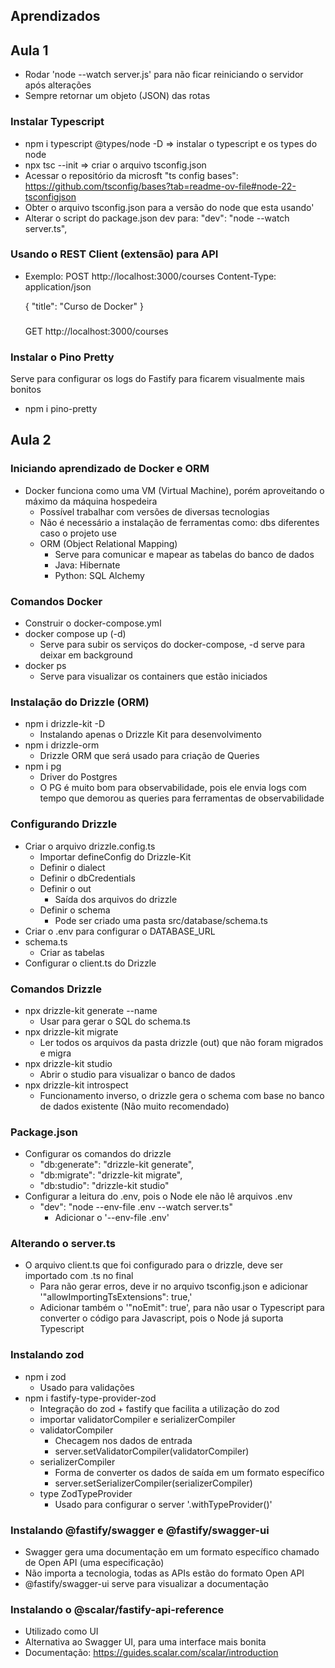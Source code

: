 ## Aprendizados

## Aula 1

- Rodar 'node --watch server.js' para não ficar reiniciando o servidor após alterações
- Sempre retornar um objeto (JSON) das rotas

### Instalar Typescript

- npm i typescript @types/node -D => instalar o typescript e os types do node
- npx tsc --init => criar o arquivo tsconfig.json
- Acessar o repositório da microsft "ts config bases": https://github.com/tsconfig/bases?tab=readme-ov-file#node-22-tsconfigjson
- Obter o arquivo tsconfig.json para a versão do node que esta usando'
- Alterar o script do package.json dev para: "dev": "node --watch server.ts",

### Usando o REST Client (extensão) para API
- Exemplo:
	POST http://localhost:3000/courses
	Content-Type: application/json

	{
		"title": "Curso de Docker"
	}

	###

	GET http://localhost:3000/courses

### Instalar o Pino Pretty

Serve para configurar os logs do Fastify para ficarem visualmente mais bonitos
- npm i pino-pretty

## Aula 2

### Iniciando aprendizado de Docker e ORM
- Docker funciona como uma VM (Virtual Machine), porém aproveitando o máximo da máquina hospedeira
	- Possível trabalhar com versões de diversas tecnologias
	- Não é necessário a instalação de ferramentas como: dbs diferentes caso o projeto use
	- ORM (Object Relational Mapping)
		- Serve para comunicar e mapear as tabelas do banco de dados
		- Java: Hibernate
		- Python: SQL Alchemy

### Comandos Docker
- Construir o docker-compose.yml
- docker compose up (-d)
	- Serve para subir os serviços do docker-compose, -d serve para deixar em background
- docker ps
	- Serve para visualizar os containers que estão iniciados

### Instalação do Drizzle (ORM)
- npm i drizzle-kit -D
	- Instalando apenas o Drizzle Kit para desenvolvimento
- npm i drizzle-orm 
	- Drizzle ORM que será usado para criação de Queries
- npm i pg
	- Driver do Postgres
	- O PG é muito bom para observabilidade, pois ele envia logs com tempo que demorou as queries para ferramentas de observabilidade

### Configurando Drizzle
- Criar o arquivo drizzle.config.ts
	- Importar defineConfig do Drizzle-Kit
	- Definir o dialect
	- Definir o dbCredentials
	- Definir o out
		- Saída dos arquivos do drizzle
	- Definir o schema
		- Pode ser criado uma pasta src/database/schema.ts
- Criar o .env para configurar o DATABASE_URL
- schema.ts
	- Criar as tabelas
- Configurar o client.ts do Drizzle

### Comandos Drizzle
- npx drizzle-kit generate --name
	- Usar para gerar o SQL do schema.ts
- npx drizzle-kit migrate
	- Ler todos os arquivos da pasta drizzle (out) que não foram migrados e migra
- npx drizzle-kit studio
	- Abrir o studio para visualizar o banco de dados
- npx drizzle-kit introspect
	- Funcionamento inverso, o drizzle gera o schema com base no banco de dados existente (Não muito recomendado)


### Package.json
- Configurar os comandos do drizzle
	- "db:generate": "drizzle-kit generate",
	- "db:migrate": "drizzle-kit migrate",
	- "db:studio": "drizzle-kit studio"
- Configurar a leitura do .env, pois o Node ele não lê arquivos .env
	- "dev": "node --env-file .env --watch server.ts"
		- Adicionar o '--env-file .env'

### Alterando o server.ts
- O arquivo client.ts que foi configurado para o drizzle, deve ser importado com .ts no final
	- Para não gerar erros, deve ir no arquivo tsconfig.json e adicionar '"allowImportingTsExtensions": true,'
	- Adicionar também o '"noEmit": true', para não usar o Typescript para converter o código para Javascript, pois o Node já suporta Typescript


### Instalando zod
- npm i zod
	- Usado para validações
- npm i fastify-type-provider-zod
	- Integração do zod + fastify que facilita a utilização do zod
	- importar validatorCompiler e serializerCompiler
	- validatorCompiler
		- Checagem nos dados de entrada
		- server.setValidatorCompiler(validatorCompiler)
	- serializerCompiler
		- Forma de converter os dados de saída em um formato específico
		- server.setSerializerCompiler(serializerCompiler)
	- type ZodTypeProvider
		- Usado para configurar o server '.withTypeProvider<ZodTypeProvider>()'

### Instalando @fastify/swagger e @fastify/swagger-ui
- Swagger gera uma documentação em um formato específico chamado de Open API (uma especificação)
- Não importa a tecnologia, todas as APIs estão do formato Open API
- @fastify/swagger-ui serve para visualizar a documentação

### Instalando o @scalar/fastify-api-reference
- Utilizado como UI
- Alternativa ao Swagger UI, para uma interface mais bonita
- Documentação: https://guides.scalar.com/scalar/introduction